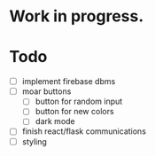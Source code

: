# Work in progress.
 
# Todo
- [ ] implement firebase dbms
- [ ] moar buttons 
    - [ ] button for random input
    - [ ] button for new colors
    - [ ] dark mode
- [ ] finish react/flask communications
- [ ] styling